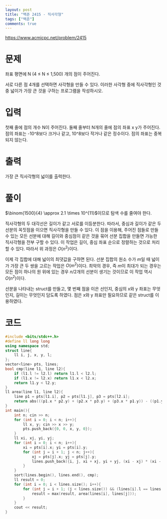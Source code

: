 ```yaml
---
layout: post
title: "백준 2415 - 직사각형"
tags: ["백준"]
comments: true
--- 
```


<https://www.acmicpc.net/problem/2415> 

# 문제 

좌표 평면에 N (4 ≤ N ≤ 1,500) 개의 점이 주어진다.

서로 다른 점 4개를 선택하면 사각형을 만들 수 있다. 이러한 사각형 중에 직사각형인 것 중 넓이가 가장 큰 것을 구하는 프로그램을 작성하시오.

# 입력 

첫째 줄에 점의 개수 N이 주어진다. 둘째 줄부터 N개의 줄에 점의 좌표 x y가 주어진다. 점의 좌표는 -10^8보다 크거나 같고, 10^8보다 작거나 같은 정수이다. 점의 좌표는 중복되지 않는다.

# 출력 

가장 큰 직사각형의 넓이를 출력한다.

# 풀이 

$\binom{1500}{4} \approx 2.1 \times 10^{11}$이므로 탐색 수를 줄여야 한다.

직사각형의 두 대각선은 길이가 같고 서로를 이등분한다. 따라서, 중심과 길이가 같은 두 선분의 꼭짓점을 이으면 직사각형을 만들 수 있다. 이 점을 이용해, 주어진 점들로 만들 수 있는 모든 선분에 대해 길이와 중심점이 같은 것을 묶어 선분 집합을 만들면 가능한 직사각형을 전부 구할 수 있다. 이 작업은 길이, 중심 좌표 순으로 정렬하는 것으로 처리할 수 있다. 따라서 위 과정은 $O(n^2)$이다.

이제 각 집합에 대해 넓이의 최댓값을 구하면 된다. 선분 집합의 원소 수가 $m$일 때 넓이가 가장 큰 두 쌍을 고르는 작업은 $O(m^2)$이다. 최악의 경우, 즉 $m$이 최대가 되는 경우는 모든 점이 하나의 원 위에 있는 경우 $n/2$개의 선분이 생기는 것이므로 이 작업 역시 $O(n^2)$이다.

선분을 나타내는 struct를 만들고, 몇 번째 점을 이은 선인지, 중심의 x와 y 좌표는 무엇인지, 길이는 무엇인지 담도록 하였다. 점은 x와 y 좌표만 필요하므로 같은 struct를 이용하였다.

# 코드 

```cpp
#include <bits/stdc++.h>
#define ll long long
using namespace std;
struct line{
    ll i, j, x, y, l;
};
vector<line> pts, lines;
bool cmp(line l1, line l2){
    if (l1.l != l2.l) return l1.l < l2.l;
    if (l1.x != l2.x) return l1.x < l2.x;
    return l1.y < l2.y;
}
ll area(line l1, line l2){
    line p1 = pts[l1.i], p2 = pts[l1.j], p3 = pts[l2.i];
    return abs(((p1.x * p2.y) + (p2.x * p3.y) + (p3.x * p1.y)) - ((p1.y * p2.x) + (p2.y * p3.x) + (p3.y * p1.x)));
}
int main(){
    int n; cin >> n;
    for (int i = 0; i < n; i++){
        ll x, y; cin >> x >> y;
        pts.push_back({0, 0, x, y, 0});
    }
    ll xi, xj, yi, yj;
    for (int i = 0; i < n; i++){
        xi = pts[i].x; yi = pts[i].y;
        for (int j = i + 1; j < n; j++){
            xj = pts[j].x; yj = pts[j].y;
            lines.push_back({i, j, xi + xj, yi + yj, (xi - xj) * (xi - xj) + (yi - yj) * (yi - yj)});
        }
    }
    sort(lines.begin(), lines.end(), cmp);
    ll result = 0;
    for (int i = 0; i < lines.size(); i++){
        for (int j = i + 1; (j < lines.size()) && (lines[i].l == lines[j].l) && (lines[i].x == lines[j].x) && (lines[i].y == lines[j].y); j++){
            result = max(result, area(lines[i], lines[j]));
        } 
    }
    cout << result;
}
```
